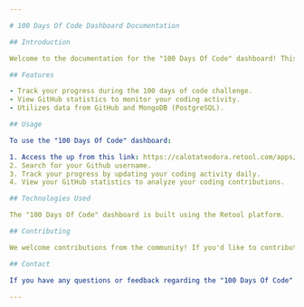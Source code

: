 ```yaml
---

# 100 Days Of Code Dashboard Documentation

## Introduction

Welcome to the documentation for the "100 Days Of Code" dashboard! This dashboard is designed to help you track your progress during your 100 days of code challenge. Additionally, it provides GitHub statistics to give you insights into your coding activity.

## Features

- Track your progress during the 100 days of code challenge.
- View GitHub statistics to monitor your coding activity.
- Utilizes data from GitHub and MongoDB (PostgreSQL).

## Usage

To use the "100 Days Of Code" dashboard:

1. Access the up from this link: https://calotateodora.retool.com/apps/10af5942-eb91-11ee-ae35-37a36718e46b/100%20Days%20Of%20Code
2. Search for your Github username.
3. Track your progress by updating your coding activity daily.
4. View your GitHub statistics to analyze your coding contributions.

## Technologies Used

The "100 Days Of Code" dashboard is built using the Retool platform.

## Contributing

We welcome contributions from the community! If you'd like to contribute to the project, please contact the project maintainer for access to the Retool dashboard.

## Contact

If you have any questions or feedback regarding the "100 Days Of Code" dashboard, please feel free to contact my on my Instagram : https://www.instagram.com/_teo.__.5/.

---
```

